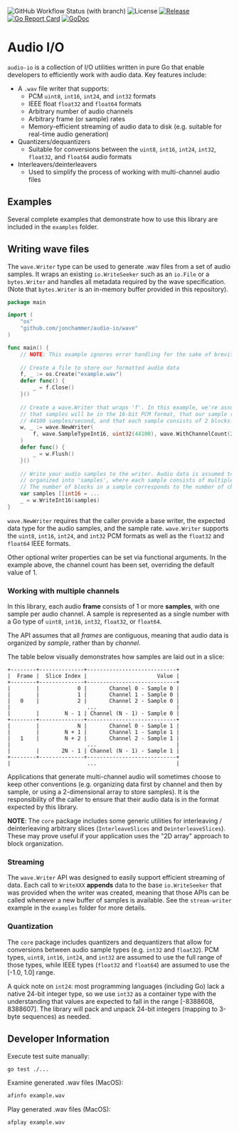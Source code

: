 ![GitHub Workflow Status (with branch)](https://img.shields.io/github/actions/workflow/status/jonchammer/audio-io/test.yml?branch=main&style=flat-square)
![License](https://img.shields.io/github/license/jonchammer/audio-io?style=flat-square)
[![Release](https://img.shields.io/github/release/jonchammer/audio-io.svg?style=flat-square)](https://github.com/jonchammer/audio-io/releases)
[![Go Report Card](https://goreportcard.com/badge/github.com/jonchammer/audio-io)](https://goreportcard.com/report/github.com/jonchammer/audio-io)
[![GoDoc](https://pkg.go.dev/badge/github.com/jonchammer/audio-io?status.svg)](https://pkg.go.dev/github.com/jonchammer/audio-io?tab=doc)

# Audio I/O

`audio-io` is a collection of I/O utilities written in pure Go that enable 
developers to efficiently work with audio data. Key features include:
  * A `.wav` file writer that supports:
    - PCM `uint8`, `int16`, `int24`, and `int32` formats
    - IEEE float `float32` and `float64` formats
    - Arbitrary number of audio channels
    - Arbitrary frame (or sample) rates
    - Memory-efficient streaming of audio data to disk (e.g. suitable for 
      real-time audio generation)
  * Quantizers/dequantizers
    - Suitable for conversions between the `uint8`, `int16`, `int24`, `int32`, 
      `float32`, and `float64` audio formats
  * Interleavers/deinterleavers
    - Used to simplify the process of working with multi-channel audio files

## Examples
Several complete examples that demonstrate how to use this library are included
in the `examples` folder.

## Writing wave files
The `wave.Writer` type can be used to generate .wav files from a set of audio 
samples. It wraps an existing `io.WriteSeeker` such as an `io.File` or a 
`bytes.Writer` and handles all metadata required by the wave specification. 
(Note that `bytes.Writer` is an in-memory buffer provided in this repository).

```go
package main

import (
	"os"
	"github.com/jonchammer/audio-io/wave"
)

func main() {
	// NOTE: This example ignores error handling for the sake of brevity.
	
	// Create a file to store our formatted audio data
	f, _ := os.Create("example.wav")
	defer func() {
		_ = f.Close()
	}()
	
	// Create a wave.Writer that wraps 'f'. In this example, we're assuming
	// that samples will be in the 16-bit PCM format, that our sample rate is
	// 44100 samples/second, and that each sample consists of 2 blocks.
	w, _ := wave.NewWriter(
		f, wave.SampleTypeInt16, uint32(44100), wave.WithChannelCount(2),
	)
	defer func() {
		_ = w.Flush()
	}()
	
	// Write your audio samples to the writer. Audio data is assumed to be
	// organized into 'samples', where each sample consists of multiple blocks. 
	// The number of blocks in a sample corresponds to the number of channels.
	var samples []int16 = ...
	_ = w.WriteInt16(samples)
}
```

`wave.NewWriter` requires that the caller provide a base writer, the expected
data type for the audio samples, and the sample rate. `wave.Writer` supports 
the `uint8`, `int16`, `int24`, and `int32` PCM formats as well as the `float32` 
and `float64` IEEE formats. 

Other optional writer properties can be set via functional arguments. In the 
example above, the channel count has been set, overriding the default value 
of 1.

### Working with multiple channels
In this library, each audio **frame** consists of 1 or more **samples**, with 
one sample per audio channel. A sample is represented as a single number with a
Go type of `uint8`, `int16`, `int32`, `float32`, or `float64`. 

The API assumes that all *frames* are contiguous, meaning that audio data is 
organized by *sample*, rather than by *channel*.

The table below visually demonstrates how samples are laid out in a slice:

```text
+--------+--------------+----------------------------+
|  Frame |  Slice Index |                      Value |
+--------+--------------+----------------------------+
|        |            0 |       Channel 0 - Sample 0 | 
|        |            1 |       Channel 1 - Sample 0 | 
|   0    |            2 |       Channel 2 - Sample 0 | 
|                        ...                         |
|        |        N - 1 | Channel (N - 1) - Sample 0 |
+--------+--------------+----------------------------+
|        |            N |       Channel 0 - Sample 1 | 
|        |        N + 1 |       Channel 1 - Sample 1 | 
|   1    |        N + 2 |       Channel 2 - Sample 1 | 
|                        ...                         |
|        |       2N - 1 | Channel (N - 1) - Sample 1 |
+--------+--------------+----------------------------+
|                        ...                         |
```

Applications that generate multi-channel audio will sometimes choose to keep
other conventions (e.g. organizing data first by channel and then by sample, or 
using a 2-dimensional array to store samples). It is the responsibility of the 
caller to ensure that their audio data is in the format expected by this 
library.

**NOTE**: The `core` package includes some generic utilities for interleaving / 
deinterleaving arbitrary slices (`InterleaveSlices` and `DeinterleaveSlices`).
These may prove useful if your application uses the "2D array" approach to 
block organization.

### Streaming
The `wave.Writer` API was designed to easily support efficient streaming of 
data. Each call to `WriteXXX` **appends** data to the base `io.WriteSeeker` 
that was provided when the writer was created, meaning that those APIs can be 
called whenever a new buffer of samples is available. See the `stream-writer` 
example in the `examples` folder for more details.

### Quantization
The `core` package includes quantizers and dequantizers that allow for 
conversions between audio sample types (e.g. `int32` and `float32`). PCM types,
`uint8`, `int16`, `int24`, and `int32` are assumed to use the full range of 
those types, while IEEE types (`float32` and `float64`) are assumed to use the
[-1.0, 1.0] range.

A quick note on `int24`: most programming languages (including Go) lack a 
native 24-bit integer type, so we use `int32` as a container type with the 
understanding that values are expected to fall in the range [-8388608, 8388607]. 
The library will pack and unpack 24-bit integers (mapping to 3-byte sequences) 
as needed.

## Developer Information

Execute test suite manually:
```sh
go test ./...
```

Examine generated .wav files (MacOS): 
```sh
afinfo example.wav
```

Play generated .wav files (MacOS):
```sh
afplay example.wav
```
